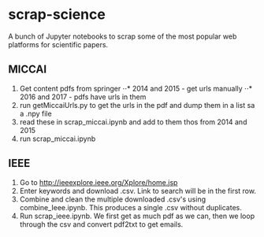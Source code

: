 # scrap-science
A bunch of Jupyter notebooks to scrap some of the most popular web platforms for scientific papers.





## MICCAI
1. Get content pdfs from springer
⋅⋅* 2014 and 2015 - get urls manually
⋅⋅* 2016 and 2017 - pdfs have urls in them
2. run getMiccaiUrls.py to get the urls in the pdf and dump them in a list sa a .npy file
3. read these in scrap_miccai.ipynb and add to them thos from 2014 and 2015
4. run scrap_miccai.ipynb

## IEEE
1. Go to http://ieeexplore.ieee.org/Xplore/home.jsp
2. Enter keywords and download .csv. Link to search will be in the first row.
3. Combine and clean the multiple downloaded .csv's using combine_Ieee.ipynb. This produces a single .csv without duplicates.
4. Run scrap_ieee.ipynb. We first get as much pdf as we can, then we loop through the csv and convert pdf2txt to get emails. 
